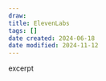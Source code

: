 ```yaml
---
draw:
title: ElevenLabs
tags: []
date created: 2024-06-18
date modified: 2024-11-12
---
```


excerpt

<!-- more -->

